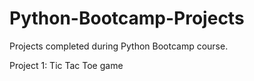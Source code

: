 # Python-Bootcamp-Projects
Projects completed during Python Bootcamp course. 

Project 1: Tic Tac Toe game
